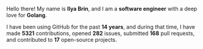 Hello there! My name is **Ilya Brin**, and I am a **software engineer** with a deep love for **Golang**.

I have been using GitHub for the past **14 years**, and during that time, I have made **5321** contributions, opened **282** issues, submitted **168** pull requests, and contributed to **17** open-source projects.
